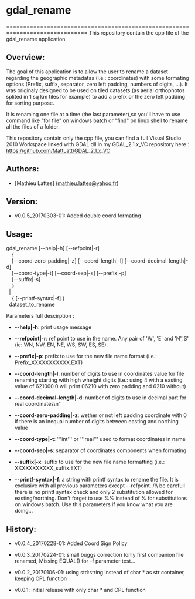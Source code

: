 # gdal_rename
==============================================================================
This repository contain the cpp file of the gdal_rename application

Overview:
------------------------------------------------------------------------------

The goal of this application is to allow the user to rename a dataset regarding 
the geographic metadatas (i.e.: coordinates) with some formating options 
(Prefix, suffix, separator, zero left padding, numbers of digits, ...).
It was originaly designed to be used on tiled datasets (as aerial orthophotos splited
in 1 sq km tiles for example) to add a prefix or the zero left padding for sorting purpose.

It is renaming one file at a time (the last parameter),so you'll have to use command like
"for file" on windows batch or "find" on linux shell to rename all the files
of a folder.

This repository contain only the cpp file, you can find a full Visual Studio 2010
Workspace linked with GDAL dll in my GDAL_2.1.x_VC repository
here : https://github.com/MattLatt/GDAL_2.1.x_VC   

Authors:
------------------------------------------------------------------------------

* [Mathieu Lattes] (mathieu.lattes@yahoo.fr)

Version:
------------------------------------------------------------------------------

* v0.0.5_20170303-01: Added double coord formating

Usage:
------------------------------------------------------------------------------

gdal_rename [--help|-h] [--refpoint|-r]  
&nbsp;&nbsp;&nbsp;&nbsp;{  
&nbsp;&nbsp;&nbsp;&nbsp;[--coord-zero-padding|-z] [--coord-length|-l] [--coord-decimal-length|-d]  
&nbsp;&nbsp;&nbsp;&nbsp;[--coord-type|-t] [--coord-sep|-s] [--prefix|-p]  
&nbsp;&nbsp;&nbsp;&nbsp;[--suffix|-s]  
&nbsp;&nbsp;&nbsp;&nbsp;}   
&nbsp;&nbsp;|   
&nbsp;&nbsp;&nbsp;&nbsp;{ [--printf-syntax|-f] }   
&nbsp;&nbsp;dataset_to_rename   

Parameters full descirption :

* **--help|-h**: print usage message

* **--refpoint|-r**: ref point to use in the name. Any pair of 'W', 'E' 
					 and 'N','S' (ie: WN, NW, EN, NE, WS, SW, ES, SE).
					
* **--prefix|-p**: prefix to use for the new file name format (i.e.:
				   Prefix_XXXXXXXXXXX.EXT)
				  
* **--coord-length|-l**: number of digits to use in coordinates value 
						 for file renaming starting with high wheight 
						 digits (i.e.: using 4 with a easting value of
						 621000.0 will print 06210 with zero padding and
						 6210 without)

* **--coord-decimal-length|-d**: number of digits to use in decimal part for real coordinates\n"
						
* **--coord-zero-padding|-z**: wether or not left padding coordinate with 0 
							   if there is an inequal number of digits between
							   easting and northing value
							  
* **--coord-type|-t**: '''int''' or '''real''' used to format coordinates in name

* **--coord-sep|-s**: separator of coordinates components when formating

* **--suffix|-x**: suffix to use for the new file name formatting (i.e.:
				   XXXXXXXXXXX_suffix.EXT)
			
* **--printf-syntax|-f**: a string with printf syntax to rename the file. 
						  It is exclusive with all previous parameters 
						  except --refpoint.
						  /!\ be carefull there is no printf syntax check and 
						  only 2 substitution allowed for easting/northing.
						  Don't forget to use %% instead of % for substitutions
						  on windows batch.
						  Use this parameters if you know what you are doing...

History:
------------------------------------------------------------------------------
* v0.0.4_20170228-01: Added Coord Sign Policy

* v0.0.3_20170224-01: small buggs correction (only first companion file
					renamed, Missing EQUAL() for -f parameter test...

* v0.0.2_20170106-01: using std:string instead of char * as str container, keeping
					CPL function
					
* v0.0.1: initial release with only char * and CPL function
